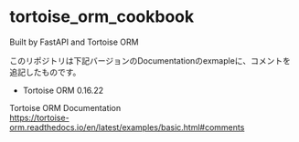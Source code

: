 # tortoise_orm_cookbook
Built by FastAPI and Tortoise ORM

このリポジトリは下記バージョンのDocumentationのexmapleに、コメントを追記したものです。  
- Tortoise ORM 0.16.22  

  
Tortoise ORM Documentation  
https://tortoise-orm.readthedocs.io/en/latest/examples/basic.html#comments
